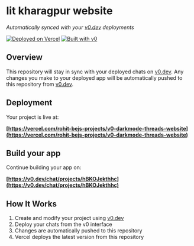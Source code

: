 # Iit kharagpur website

*Automatically synced with your [v0.dev](https://v0.dev) deployments*

[![Deployed on Vercel](https://img.shields.io/badge/Deployed%20on-Vercel-black?style=for-the-badge&logo=vercel)](https://vercel.com/rohit-bejs-projects/v0-darkmode-threads-website)
[![Built with v0](https://img.shields.io/badge/Built%20with-v0.dev-black?style=for-the-badge)](https://v0.dev/chat/projects/hBKOJekthhc)

## Overview

This repository will stay in sync with your deployed chats on [v0.dev](https://v0.dev).
Any changes you make to your deployed app will be automatically pushed to this repository from [v0.dev](https://v0.dev).

## Deployment

Your project is live at:

**[https://vercel.com/rohit-bejs-projects/v0-darkmode-threads-website](https://vercel.com/rohit-bejs-projects/v0-darkmode-threads-website)**

## Build your app

Continue building your app on:

**[https://v0.dev/chat/projects/hBKOJekthhc](https://v0.dev/chat/projects/hBKOJekthhc)**

## How It Works

1. Create and modify your project using [v0.dev](https://v0.dev)
2. Deploy your chats from the v0 interface
3. Changes are automatically pushed to this repository
4. Vercel deploys the latest version from this repository
